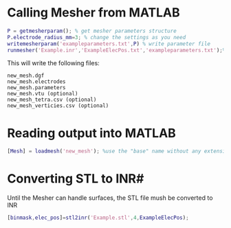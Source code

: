 # Calling Mesher from MATLAB


```matlab
P = getmesherparam(); % get mesher parameters structure
P.electrode_radius_mm=3; % change the settings as you need
writemesherparam('exampleparameters.txt',P) % write parameter file
runmesher('Example.inr','ExampleElecPos.txt','exampleparameters.txt');%call mesher

```
This will write the following files:
```
new_mesh.dgf
new_mesh.electrodes
new_mesh.parameters
new_mesh.vtu (optional)
new_mesh_tetra.csv (optional)
new_mesh_verticies.csv (optional)
```


# Reading output into MATLAB

```matlab
[Mesh] = loadmesh('new_mesh'); %use the "base" name without any extension (i.e. what is specified using the -o parameter)
```

# Converting STL to INR#
Until the Mesher can handle surfaces, the STL file mush be converted to INR

```matlab
[binmask,elec_pos]=stl2inr('Example.stl',4,ExampleElecPos);
```
